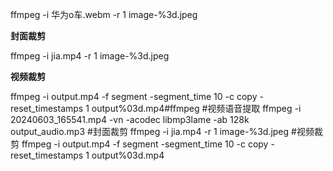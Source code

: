 ffmpeg -i 华为o车.webm -r 1 image-%3d.jpeg 

**封面裁剪**

ffmpeg -i jia.mp4 -r 1 image-%3d.jpeg 

**视频裁剪**

ffmpeg -i output.mp4 -f segment -segment_time 10 -c copy -reset_timestamps 1 output%03d.mp4#ffmpeg
#视频语音提取
ffmpeg -i 20240603_165541.mp4 -vn -acodec libmp3lame -ab 128k output_audio.mp3
#封面裁剪
ffmpeg -i jia.mp4 -r 1 image-%3d.jpeg 
#视频裁剪
ffmpeg -i output.mp4 -f segment -segment_time 10 -c copy -reset_timestamps 1 output%03d.mp4